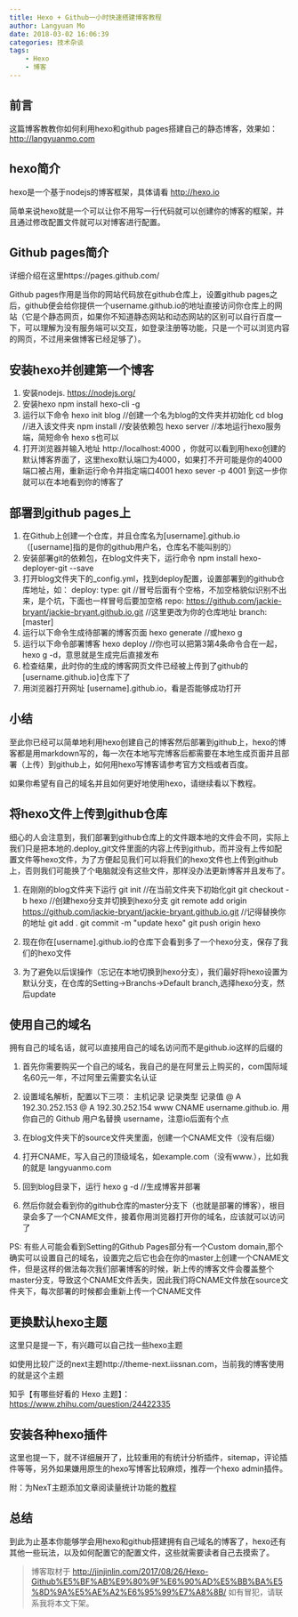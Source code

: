 ```yaml
---
title: Hexo + Github一小时快速搭建博客教程
author: Langyuan Mo
date: 2018-03-02 16:06:39
categories: 技术杂谈 
tags:
    - Hexo
    - 博客
---
```


## 前言
这篇博客教教你如何利用hexo和github pages搭建自己的静态博客，效果如：http://langyuanmo.com

## hexo简介

hexo是一个基于nodejs的博客框架，具体请看 http://hexo.io

简单来说hexo就是一个可以让你不用写一行代码就可以创建你的博客的框架，并且通过修改配置文件就可以对博客进行配置。
<!-- more -->
## Github pages简介

详细介绍在这里https://pages.github.com/

Github pages作用是当你的网站代码放在github仓库上，设置github pages之后，github便会给你提供一个username.github.io的地址直接访问你仓库上的网站（它是个静态网页，如果你不知道静态网站和动态网站的区别可以自行百度一下，可以理解为没有服务端可以交互，如登录注册等功能，只是一个可以浏览内容的网页，不过用来做博客已经足够了）。

## 安装hexo并创建第一个博客

1. 安装nodejs. https://nodejs.org/
2. 安装hexo
    	npm install hexo-cli -g
3. 运行以下命令
		hexo init blog //创建一个名为blog的文件夹并初始化
   	 cd blog 	   //进入该文件夹
		npm install    //安装依赖包
        hexo server    //本地运行hexo服务端，简短命令 hexo s也可以
4. 打开浏览器并输入地址 http://localhost:4000 ，你就可以看到用hexo创建的默认博客界面了，这里hexo默认端口为4000，如果打不开可能是你的4000端口被占用，重新运行命令并指定端口4001
		hexo sever -p 4001
	到这一步你就可以在本地看到你的博客了
    
## 部署到github pages上

1. 在Github上创建一个仓库，并且仓库名为[username].github.io （[username]指的是你的github用户名，仓库名不能叫别的）
2. 安装部署git的依赖包，在blog文件夹下，运行命令
		npm install hexo-deployer-git --save
3. 打开blog文件夹下的_config.yml，找到deploy配置，设置部署到的github仓库地址，如：
		deploy:
        	type: git //冒号后面有个空格，不加空格貌似识别不出来，是个坑，下面也一样冒号后要加空格
  		  repo: https://github.com/jackie-bryant/jackie-bryant.github.io.git //这里更改为你的仓库地址
        	branch: [master]
4. 运行以下命令生成待部署的博客页面
		hexo generate //或hexo g
5. 运行以下命令部署博客
		hexo deploy //你也可以把第3第4条命令合在一起，hexo g -d，意思就是生成完后直接发布
6. 检查结果，此时你的生成的博客网页文件已经被上传到了github的[username.github.io]仓库下了
7. 用浏览器打开网址 [username].github.io，看是否能够成功打开

## 小结

至此你已经可以简单地利用hexo创建自己的博客然后部署到github上，hexo的博客都是用markdown写的，每一次在本地写完博客后都需要在本地生成页面并且部署（上传）到github上，如何用hexo写博客请参考官方文档或者百度。

如果你希望有自己的域名并且如何更好地使用hexo，请继续看以下教程。

## 将hexo文件上传到github仓库

细心的人会注意到，我们部署到github仓库上的文件跟本地的文件会不同，实际上我们只是把本地的.deploy_git文件里面的内容上传到github，而并没有上传如配置文件等hexo文件，为了方便起见我们可以将我们的hexo文件也上传到github上，否则我们可能换了个电脑就没有这些文件，那样没办法更新博客并且发布了。

1. 在刚刚的blog文件夹下运行
		git init //在当前文件夹下初始化git
		git checkout -b hexo //创建hexo分支并切换到hexo分支
        git remote add origin https://github.com/jackie-bryant/jackie-bryant.github.io.git //记得替换你的地址
        git add .
        git commit -m "update hexo"
        git push origin hexo
2. 现在你在[username].github.io的仓库下会看到多了一个hexo分支，保存了我们的hexo文件

3. 为了避免以后误操作（忘记在本地切换到hexo分支），我们最好将hexo设置为默认分支，在仓库的Setting->Branchs->Default branch,选择hexo分支，然后update

## 使用自己的域名

拥有自己的域名话，就可以直接用自己的域名访问而不是github.io这样的后缀的

1. 首先你需要购买一个自己的域名，我自己的是在阿里云上购买的，com国际域名60元一年，不过阿里云需要实名认证

2. 设置域名解析，配置以下三项：
		主机记录     记录类型           记录值
		@              A             192.30.252.153
		@              A             192.30.252.154
		www          CNAME           username.github.io.
  用你自己的 Github 用户名替换 username，注意io后面有个点
3. 在blog文件夹下的source文件夹里面，创建一个CNAME文件（没有后缀）
4. 打开CNAME，写入自己的顶级域名，如example.com（没有www.），比如我的就是 langyuanmo.com
5. 回到blog目录下，运行
		hexo g -d //生成博客并部署
6. 然后你就会看到你的github仓库的master分支下（也就是部署的博客），根目录会多了一个CNAME文件，接着你用浏览器打开你的域名，应该就可以访问了

PS: 有些人可能会看到Setting的Github Pages部分有一个Custom domain,那个确实可以设置自己的域名，设置完之后它也会在你的master上创建一个CNAME文件，但是这样的做法每次我们部署博客的时候，新上传的博客文件会覆盖整个master分支，导致这个CNAME文件丢失，因此我们将CNAME文件放在source文件夹下，每次部署的时候都会重新上传一个CNAME文件

## 更换默认hexo主题
	
    
这里只是提一下，有兴趣可以自己找一些hexo主题

如使用比较广泛的next主题http://theme-next.iissnan.com，当前我的博客使用的就是这个主题

知乎【有哪些好看的 Hexo 主题】：https://www.zhihu.com/question/24422335
   
## 安装各种hexo插件

这里也提一下，就不详细展开了，比较重用的有统计分析插件，sitemap，评论插件等等，另外如果嫌用原生的hexo写博客比较麻烦，推荐一个hexo admin插件。

附：为NexT主题添加文章阅读量统计功能的[教程](https://notes.wanghao.work/2015-10-21-%E4%B8%BANexT%E4%B8%BB%E9%A2%98%E6%B7%BB%E5%8A%A0%E6%96%87%E7%AB%A0%E9%98%85%E8%AF%BB%E9%87%8F%E7%BB%9F%E8%AE%A1%E5%8A%9F%E8%83%BD.html#%E9%85%8D%E7%BD%AELeanCloud)

## 总结

到此为止基本你能够学会用hexo和github搭建拥有自己域名的博客了，hexo还有其他一些玩法，以及如何配置它的配置文件，这些就需要读者自己去摸索了。

>博客取材于 http://jinjinlin.com/2017/08/26/Hexo-Github%E5%BF%AB%E9%80%9F%E6%90%AD%E5%BB%BA%E5%8D%9A%E5%AE%A2%E6%95%99%E7%A8%8B/ 如有冒犯，请联系我将本文下架。

